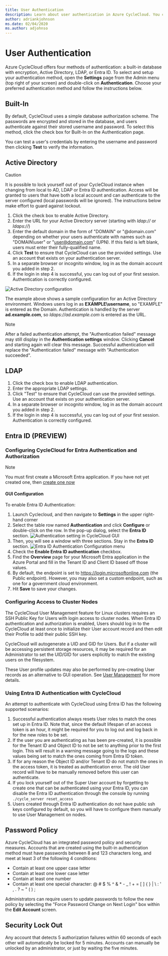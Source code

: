 ```yaml
---
title: User Authentication
description: Learn about user authentication in Azure CycleCloud. You can authenticate using a built-in database with encryption, Azure AD, or LDAP.
author: adriankjohnson
ms.date: 02/04/2020
ms.author: adjohnso
---
```


# User Authentication

Azure CycleCloud offers four methods of authentication: a built-in database with encryption, Active Directory, LDAP, or Entra ID. To select and setup your authentication method, open the **Settings** page from the Admin menu (top right of your screen) and double-click on **Authentication**. Choose your preferred authentication method and follow the instructions below.

## Built-In

By default, CycleCloud uses a simple database authorization scheme. The passwords are encrypted and stored in the database, and users authenticate against their stored username and password. To select this method, click the check box for Built-In on the Authentication page.

You can test a user's credentials by entering the username and password then clicking **Test** to verify the information.

## Active Directory

> [!CAUTION]
> It is possible to lock yourself out of your CycleCloud instance when changing from local to AD, LDAP or Entra ID authentication. Access will be granted to users that have both a local account and can authenticate to the server configured (local passwords will be ignored). The instructions below make effort to guard against lockout.

1. Click the check box to enable Active Directory.
2. Enter the URL for your Active Directory server (starting with _ldap://_ or _ldaps://_)
3. Enter the default domain in the form of "DOMAIN" or "@domain.com" depending on whether your users authenticate with names such as "DOMAIN\user" or "user@domain.com" (UPN). If this field is left blank, users must enter their fully-qualified name.
4. Click **Test** to ensure that CycleCloud can use the provided settings. Use an account that exists on your authentication server.
5. In a separate browser or incognito window, log in as the domain account you added in step 2.
6. If the login in step 4 is successful, you can log out of your first session. Authentication is correctly configured.

![Active Directory configuration](../images/active-directory.png)

The example above shows a sample configuration for an Active Directory environment. Windows users
log in as **EXAMPLE\\username**, so "EXAMPLE" is entered as the Domain. Authentication is handled by
the server **ad.example.com**, so _ldaps://ad.example.com_ is entered as the URL.

> [!NOTE]
> After a failed authentication attempt, the "Authentication failed" message may still display in the **Authentication settings** window. Clicking **Cancel** and starting again will clear this message. Successful authentication will replace the "Authentication failed" message with "Authentication succeeded".

## LDAP

1. Click the check box to enable LDAP authentication.
2. Enter the appropriate LDAP settings.
3. Click "Test" to ensure that CycleCloud can use the provided settings. Use an account that exists on your authentication server.
4. In a separate browser or incognito window, log in as the domain account you added in step 2.
5. If the login in step 4 is successful, you can log out of your first session. Authentication is correctly configured.

## Entra ID **(PREVIEW)**

### Configuring CycleCloud for Entra Authentication and Authorization

> [!NOTE]
> You must first create a Microsoft Entra application. If you have not yet created one, then [create one now](./create-app-registration.md#creating-the-cyclecloud-app-registration)

#### GUI Configuration

To enable Entra ID Authentication:
1. Launch Cyclecloud, and then navigate to **Settings** in the upper right-hand corner
1. Select the table row named **Authentication** and click **Configure** or double-click on the row. In the pop-up dialog, select the **Entra ID** section.
![Authentication setting in CycleCloud GUI](../images/entra_setup/entra22.png)
1. Then, you will see a window with three sections. Stay in the **Entra ID** section.
![Entra ID Authentication Configuration menu](../images/entra_setup/entra23.png)
1. Check the **Enable Entra ID authentication** checkbox. 
1. Find the **Overview** page for your Microsoft Entra application in the Azure Portal and fill in the Tenant ID and Client ID based off those values.
1. By default, the endpoint is set to https://login.microsoftonline.com (the Public endpoint). However, you may also set a custom endpoint, such as one for a government cloud environment.
1. Hit **Save** to save your changes.

### Configuring Access to Cluster Nodes
The CycleCloud User Management feature for Linux clusters requires an SSH Public Key for Users with login access to cluster nodes. When Entra ID authentication and authorization is enabled, Users should log in to the CycleCloud at least once to initialize their User account record and then edit their Profile to add their public SSH key.

CycleCloud will autogenerate a UID and GID for Users. But if a cluster will be accessing persistent storage resources, it may be required for an Administrator to set the UID/GID for users explicitly to match the existing users on the filesystem.

These User profile updates may also be performed by pre-creating User records as an alternative to GUI operation. See [User Management](/azure/cyclecloud/concepts/user-management) for more details.

### Using Entra ID Authentication with CycleCloud

An attempt to authenticate with CycleCloud using Entra ID has the following supported scenarios: 
1. Successful authentication always resets User roles to match the ones set up in Entra ID. Note that, since the default lifespan of an access token is an hour, it might be required for you to log out and log back in for the new roles to be set.
1. If the user you are authenticating as has been pre-created, it is possible for the Tenant ID and Object ID to not be set to anything prior to the first login. This will result in a warning message going to the logs and these values being set to match the ones coming from Entra ID token.
1. If for any reason the Object ID and/or Tenant ID do not match the ones in the access token, it is treated as authentication error. The old User record will have to be manually removed before this user can authenticate.
1. If you lock yourself out of the Super User account by forgetting to create one that can be authenticated using your Entra ID, you can disable the Entra ID authentication through the console by running `./cycle_server reset_access`
1. Users created through Entra ID authentication do not have public ssh keys configured by default, so you will have to configure them manually to use User Management on nodes.


## Password Policy

Azure CycleCloud has an integrated password policy and security measures. Accounts that are created using the built-in authentication method must have passwords between 8 and 123 characters long, and meet at least 3 of the following 4 conditions:

* Contain at least one upper case letter
* Contain at least one lower case letter
* Contain at least one number
* Contain at least one special character: @ # $ % ^ & * - _ ! + = [ ] { } | \ : ' , . ?  ~ \" ( ) ;

Administrators can require users to update passwords to follow the new policy by selecting the "Force Password Change on Next Login" box within the **Edit Account** screen.

## Security Lock Out

Any account that detects 5 authorization failures within 60 seconds of each other will automatically be locked for 5 minutes. Accounts can manually be unlocked by an administrator, or just by waiting the five minutes.
